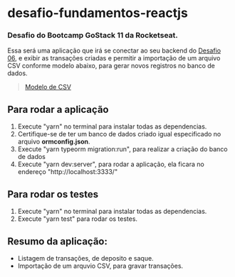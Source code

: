 # desafio-fundamentos-reactjs
<h3>Desafio do Bootcamp GoStack 11 da Rocketseat.</h3>

Essa será uma aplicação que irá se conectar ao seu backend do [Desafio 06](https://github.com/MagnoBelloni/desafio-database-upload-nodejs), e exibir as transações criadas e permitir a importação de um arquivo CSV conforme modelo abaixo, para gerar novos registros no banco de dados.
> [Modelo de CSV](https://github.com/Rocketseat/bootcamp-gostack-desafios/blob/master/desafio-database-upload/assets/file.csv)

<h2>Para rodar a aplicação</h2>
<ol>
  <li>Execute "yarn" no terminal para instalar todas as dependencias.</li>
  <li>Certifique-se de ter um banco de dados criado igual especificado no arquivo <b>ormconfig.json</b>.</li>
  <li>Execute "yarn typeorm migration:run", para realizar a criação do banco de dados</li>
  <li>Execute "yarn dev:server", para rodar a aplicação, ela ficara no endereço "http://localhost:3333/"</li>
</ol>

<h2>Para rodar os testes</h2>
<ol>
  <li>Execute "yarn" no terminal para instalar todas as dependencias.</li>
  <li>Execute "yarn test" para rodar os testes.</li>
</ol>

<h2>Resumo da aplicação:</h2>
<ul>
  <li>Listagem de transações, de deposito e saque.</li>
  <li>Importação de um arquvio CSV, para gravar transações.</li>
</ul>
